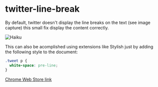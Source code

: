 twitter-line-break 
===================

By default, twitter doesn't display the line breaks on the text (see image capture) this small fix display the content correctly.

![Haiku](http://i.imgur.com/5odPbBT.png "Preview")

This can also be acomplished using extensions like Stylish just by adding the following style to the document:

```css
.tweet p {
  white-space: pre-line;
}
```

[Chrome Web Store link](https://chrome.google.com/webstore/detail/fix-twitter-line-breaks/hefkchobfjclaobihhjgijebdjdmbmmi)
